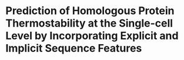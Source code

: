 # Prediction of Homologous Protein Thermostability at the Single-cell Level by Incorporating Explicit and Implicit Sequence Features


